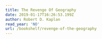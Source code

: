 ```yaml
---
title: The Revenge Of Geography
date: 2019-01-17T16:26:53.199Z
author: Robert D. Kaplan
read_year: 'NO'
url: /bookshelf/revenge-of-the-geography
---
```


